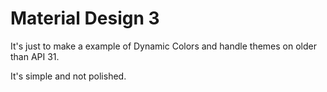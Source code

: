 # Material Design 3
It's just to make a example of Dynamic Colors and handle themes on older than API 31.

It's simple and not polished.
